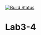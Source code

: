 [![Build Status](https://travis-ci.org/XeniaKlimenko/Lab3-4.svg?branch=main)](https://travis-ci.org/XeniaKlimenko/Lab3-4)

# Lab3-4